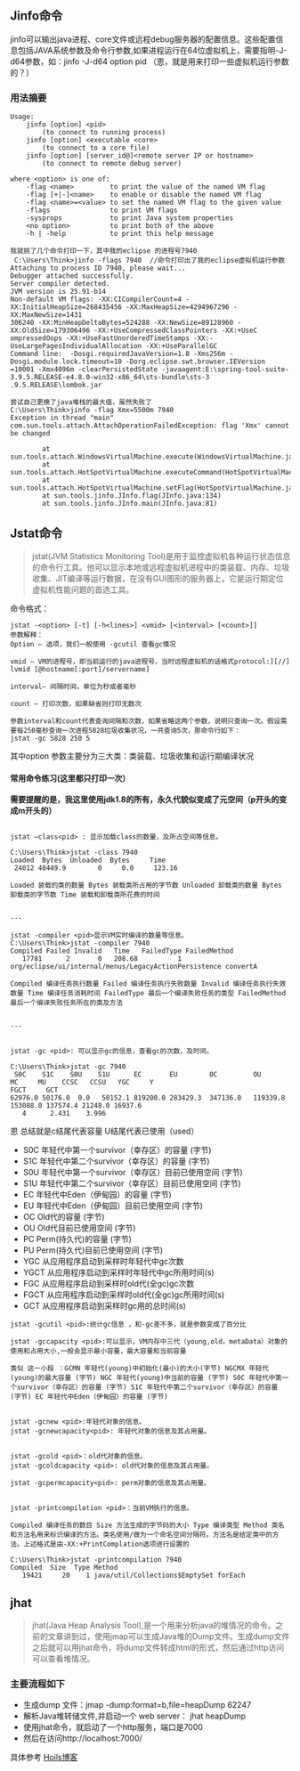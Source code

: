 ## Jinfo命令


jinfo可以输出java进程、core文件或远程debug服务器的配置信息。这些配置信息包括JAVA系统参数及命令行参数,如果进程运行在64位虚拟机上，需要指明-J-d64参数，如：jinfo -J-d64 option pid
（恩，就是用来打印一些虚拟机运行参数的？）


### 用法摘要

```
Usage:
    jinfo [option] <pid>
        (to connect to running process)
    jinfo [option] <executable <core>
        (to connect to a core file)
    jinfo [option] [server_id@]<remote server IP or hostname>
        (to connect to remote debug server)

where <option> is one of:
    -flag <name>         to print the value of the named VM flag
    -flag [+|-]<name>    to enable or disable the named VM flag 
    -flag <name>=<value> to set the named VM flag to the given value
    -flags               to print VM flags
    -sysprops            to print Java system properties
    <no option>          to print both of the above
    -h | -help           to print this help message
    
我就挑了几个命令打印一下，其中我的eclipse 的进程号7940    
 C:\Users\Think>jinfo -flags 7940  //命令打印出了我的eclipse虚拟机运行参数
Attaching to process ID 7940, please wait...
Debugger attached successfully.
Server compiler detected.
JVM version is 25.91-b14
Non-default VM flags: -XX:CICompilerCount=4 -XX:InitialHeapSize=268435456 -XX:MaxHeapSize=4294967296 -XX:MaxNewSize=1431
306240 -XX:MinHeapDeltaBytes=524288 -XX:NewSize=89128960 -XX:OldSize=179306496 -XX:+UseCompressedClassPointers -XX:+UseC
ompressedOops -XX:+UseFastUnorderedTimeStamps -XX:-UseLargePagesIndividualAllocation -XX:+UseParallelGC
Command line:  -Dosgi.requiredJavaVersion=1.8 -Xms256m -Dosgi.module.lock.timeout=10 -Dorg.eclipse.swt.browser.IEVersion
=10001 -Xmx4096m -clearPersistedState -javaagent:E:\spring-tool-suite-3.9.5.RELEASE-e4.8.0-win32-x86_64\sts-bundle\sts-3
.9.5.RELEASE\lombok.jar  

尝试自己更换了java堆栈的最大值，虽然失败了
C:\Users\Think>jinfo -flag Xmx=5500m 7940
Exception in thread "main" com.sun.tools.attach.AttachOperationFailedException: flag 'Xmx' cannot be changed

        at sun.tools.attach.WindowsVirtualMachine.execute(WindowsVirtualMachine.java:117)
        at sun.tools.attach.HotSpotVirtualMachine.executeCommand(HotSpotVirtualMachine.java:261)
        at sun.tools.attach.HotSpotVirtualMachine.setFlag(HotSpotVirtualMachine.java:234)
        at sun.tools.jinfo.JInfo.flag(JInfo.java:134)
        at sun.tools.jinfo.JInfo.main(JInfo.java:81)
```

## Jstat命令
>jstat(JVM Statistics Monitoring Tool)是用于监控虚拟机各种运行状态信息的命令行工具。他可以显示本地或远程虚拟机进程中的类装载、内存、垃圾收集、JIT编译等运行数据，在没有GUI图形的服务器上，它是运行期定位虚拟机性能问题的首选工具。

命令格式：
 
```
jstat -<option> [-t] [-h<lines>] <vmid> [<interval> [<count>]]
参数解释：
Option — 选项，我们一般使用 -gcutil 查看gc情况

vmid — VM的进程号，即当前运行的java进程号，当时远程虚拟机的话格式protocol:][//] lvmid [@hostname[:port]/servername]

interval– 间隔时间，单位为秒或者毫秒

count — 打印次数，如果缺省则打印无数次

参数interval和count代表查询间隔和次数，如果省略这两个参数，说明只查询一次。假设需要每250毫秒查询一次进程5828垃圾收集状况，一共查询5次，那命令行如下：
jstat -gc 5828 250 5

```
其中option 参数主要分为三大类：类装载、垃圾收集和运行期编译状况

####  常用命令练习(这里都只打印一次）
**需要提醒的是，我这里使用jdk1.8的所有，永久代貌似变成了元空间（p开头的变成m开头的）**
```

jstat –class<pid> : 显示加载class的数量，及所占空间等信息。

C:\Users\Think>jstat -class 7940
Loaded  Bytes  Unloaded  Bytes     Time
 24012 48449.9        0     0.0     123.16

Loaded 装载的类的数量 Bytes 装载类所占用的字节数 Unloaded 卸载类的数量 Bytes 卸载类的字节数 Time 装载和卸载类所花费的时间
 

---

jstat -compiler <pid>显示VM实时编译的数量等信息。
C:\Users\Think>jstat -compiler 7940
Compiled Failed Invalid   Time   FailedType FailedMethod
   17781      2       0   208.68          1 org/eclipse/ui/internal/menus/LegacyActionPersistence convertA
   
Compiled 编译任务执行数量 Failed 编译任务执行失败数量 Invalid 编译任务执行失效数量 Time 编译任务消耗时间 FailedType 最后一个编译失败任务的类型 FailedMethod 最后一个编译失败任务所在的类及方法


---


jstat -gc <pid>: 可以显示gc的信息，查看gc的次数，及时间。

C:\Users\Think>jstat -gc 7940
 S0C    S1C    S0U    S1U      EC       EU        OC         OU       MC     MU    CCSC   CCSU   YGC     Y
FGCT     GCT
62976.0 50176.0  0.0   50152.1 819200.0 283429.3  347136.0   119339.8  153088.0 137574.4 21248.0 16937.6
   4      2.431    3.996
```
恩 总结就是c结尾代表容量 U结尾代表已使用（used）
- S0C 年轻代中第一个survivor（幸存区）的容量 (字节) 
- S1C 年轻代中第二个survivor（幸存区）的容量 (字节)
- S0U 年轻代中第一个survivor（幸存区）目前已使用空间 (字节) 
- S1U 年轻代中第二个survivor（幸存区）目前已使用空间 (字节) 
- EC 年轻代中Eden（伊甸园）的容量 (字节) 
- EU 年轻代中Eden（伊甸园）目前已使用空间 (字节) 
- OC Old代的容量 (字节) 
- OU Old代目前已使用空间 (字节) 
- PC Perm(持久代)的容量 (字节) 
- PU Perm(持久代)目前已使用空间 (字节) 
- YGC 从应用程序启动到采样时年轻代中gc次数 
- YGCT 从应用程序启动到采样时年轻代中gc所用时间(s)
- FGC 从应用程序启动到采样时old代(全gc)gc次数 
- FGCT 从应用程序启动到采样时old代(全gc)gc所用时间(s) 
- GCT 从应用程序启动到采样时gc用的总时间(s)


```
jstat -gcutil <pid>:统计gc信息 ，和-gc差不多，就是参数变成了百分比

jstat -gccapacity <pid>:可以显示，VM内存中三代（young,old，metaData）对象的使用和占用大小,一般会显示最小容量，最大容量和当前容量

类似 这一小段 ：GCMN 年轻代(young)中初始化(最小)的大小(字节) NGCMX 年轻代(young)的最大容量 (字节) NGC 年轻代(young)中当前的容量 (字节) S0C 年轻代中第一个survivor（幸存区）的容量 (字节) S1C 年轻代中第二个survivor（幸存区）的容量 (字节) EC 年轻代中Eden（伊甸园）的容量 (字节)


jstat -gcnew <pid>:年轻代对象的信息。
jstat -gcnewcapacity<pid>: 年轻代对象的信息及其占用量。


jstat -gcold <pid>：old代对象的信息。
jstat -gcoldcapacity <pid>: old代对象的信息及其占用量。

jstat -gcpermcapacity<pid>: perm对象的信息及其占用量。


jstat -printcompilation <pid>：当前VM执行的信息。

Compiled 编译任务的数目 Size 方法生成的字节码的大小 Type 编译类型 Method 类名和方法名用来标识编译的方法。类名使用/做为一个命名空间分隔符。方法名是给定类中的方法。上述格式是由-XX:+PrintComplation选项进行设置的

C:\Users\Think>jstat -printcompilation 7940
Compiled  Size  Type Method
   19421     20    1 java/util/Collections$EmptySet forEach
```


## jhat
>jhat(Java Heap Analysis Tool),是一个用来分析java的堆情况的命令。之前的文章讲到过，使用jmap可以生成Java堆的Dump文件。生成dump文件之后就可以用jhat命令，将dump文件转成html的形式，然后通过http访问可以查看堆情况。


### 主要流程如下
- 生成dump 文件：jmap -dump:format=b,file=heapDump 62247
- 解析Java堆转储文件,并启动一个 web server：  jhat heapDump
- 使用jhat命令，就启动了一个http服务，端口是7000
- 然后在访问http://localhost:7000/


具体参考 [Hoils博客](http://www.hollischuang.com/archives/1047)